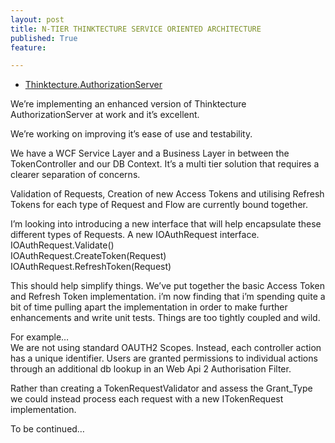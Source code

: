 ```yaml
---
layout: post
title: N-TIER THINKTECTURE SERVICE ORIENTED ARCHITECTURE
published: True
feature: 

---
```


*   [Thinktecture.AuthorizationServer](https://github.com/thinktecture/Thinktecture.AuthorizationServer)

We’re implementing an enhanced version of Thinktecture AuthorizationServer at work and it’s excellent. 

<div class="simplePullQuote">

We’re working on improving it’s ease of use and testability.

</div>

We have a WCF Service Layer and a Business Layer in between the TokenController and our DB Context. It’s a multi tier solution that requires a clearer separation of concerns.

Validation of Requests, Creation of new Access Tokens and utilising Refresh Tokens for each type of Request and Flow are currently bound together.

I’m looking into introducing a new interface that will help encapsulate these different types of Requests. A new IOAuthRequest interface.  
IOAuthRequest.Validate()  
IOAuthRequest.CreateToken(Request)  
IOAuthRequest.RefreshToken(Request)

This should help simplify things. We’ve put together the basic Access Token and Refresh Token implementation. i’m now finding that i’m spending quite a bit of time pulling apart the implementation in order to make further enhancements and write unit tests. Things are too tightly coupled and wild.

For example…  
We are not using standard OAUTH2 Scopes. Instead, each controller action has a unique identifier. Users are granted permissions to individual actions through an additional db lookup in an Web Api 2 Authorisation Filter.

Rather than creating a TokenRequestValidator and assess the Grant_Type we could instead process each request with a new ITokenRequest implementation.

To be continued…
